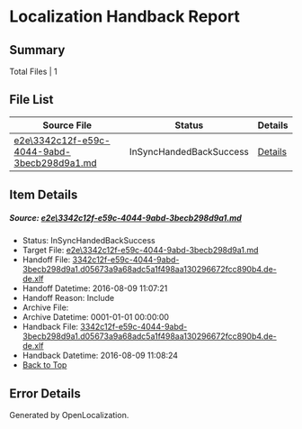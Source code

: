 # <a name='report-top'></a> Localization Handback Report

## Summary
 Total Files | 1

## File List
 Source File | Status | Details 
 ----------- | ------ | ------- 
 [e2e\3342c12f-e59c-4044-9abd-3becb298d9a1.md](https://github.com/OpenLocalizationTestOrg/oltest/blob/f349e5134afd215f16eb131b243f4e4f9dc01dea/e2e/3342c12f-e59c-4044-9abd-3becb298d9a1.md) | InSyncHandedBackSuccess | [Details](#17cd046676863476cb9d57c552af2685a87a10001)

## Item Details
##### <a name='17cd046676863476cb9d57c552af2685a87a10001'></a> Source: [e2e\3342c12f-e59c-4044-9abd-3becb298d9a1.md](https://github.com/OpenLocalizationTestOrg/oltest/blob/f349e5134afd215f16eb131b243f4e4f9dc01dea/e2e/3342c12f-e59c-4044-9abd-3becb298d9a1.md)
* Status: InSyncHandedBackSuccess
* Target File: [e2e\3342c12f-e59c-4044-9abd-3becb298d9a1.md](https://github.com/OpenLocalizationTestOrg/ol-test-dede/blob/38875c8ed547144b23743a62061c8655e58622d3/e2e/3342c12f-e59c-4044-9abd-3becb298d9a1.md)
* Handoff File: [3342c12f-e59c-4044-9abd-3becb298d9a1.d05673a9a68adc5a1f498aa130296672fcc890b4.de-de.xlf](https://github.com/OpenLocalizationTestOrg/olhandoff-e2e/blob/da3a72d60f759afbbad38140af12c9afa08d9ddf/ol-handoff/OpenLocalizationTestOrg/ol-test-dede/ci/ht/3342c12f-e59c-4044-9abd-3becb298d9a1.d05673a9a68adc5a1f498aa130296672fcc890b4.de-de.xlf)
* Handoff Datetime: 2016-08-09 11:07:21
* Handoff Reason: Include
* Archive File: 
* Archive Datetime: 0001-01-01 00:00:00
* Handback File: [3342c12f-e59c-4044-9abd-3becb298d9a1.d05673a9a68adc5a1f498aa130296672fcc890b4.de-de.xlf](https://github.com/OpenLocalizationTestOrg/olhandback-e2e/blob/dfcffc666631410d4ea88557863a242b056384a8/ol-handback/OpenLocalizationTestOrg/ol-test-dede/ci/ht/3342c12f-e59c-4044-9abd-3becb298d9a1.d05673a9a68adc5a1f498aa130296672fcc890b4.de-de.xlf)
* Handback Datetime: 2016-08-09 11:08:24
* [Back to Top](#report-top)


## Error Details

Generated by OpenLocalization.
